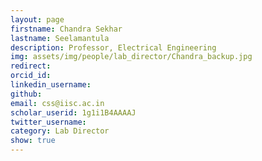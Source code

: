 ```yaml
---
layout: page
firstname: Chandra Sekhar
lastname: Seelamantula
description: Professor, Electrical Engineering
img: assets/img/people/lab_director/Chandra_backup.jpg
redirect:
orcid_id: 
linkedin_username: 
github: 
email: css@iisc.ac.in
scholar_userid: 1g1i1B4AAAAJ
twitter_username: 
category: Lab Director
show: true
---
```

